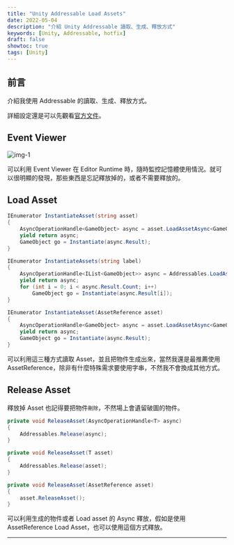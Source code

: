 ```yaml
---
title: "Unity Addressable Load Assets"
date: 2022-05-04
description: "介紹 Unity Addressable 讀取、生成、釋放方式"
keywords: [Unity, Addressable, hotfix]
draft: false
showtoc: true
tags: [Unity]
---
```


## 前言

介紹我使用 Addressable 的讀取、生成、釋放方式。

詳細設定還是可以先觀看[官方文件][url_1]。

## Event Viewer

![img-1]

可以利用 Event Viewer 在 Editor Runtime 時，隨時監控記憶體使用情況。就可以很明顯的發現，那些東西是忘記釋放掉的，或者不需要釋放的。

## Load Asset

```C#
IEnumerator InstantiateAsset(string asset)
{
    AsyncOperationHandle<GameObject> async = asset.LoadAssetAsync<GameObject>();
    yield return async;
    GameObject go = Instantiate(async.Result);
}

IEnumerator InstantiateAssets(string label)
{
    AsyncOperationHandle<IList<GameObject>> async = Addressables.LoadAssetsAsync<GameObject>(label, null);
    yield return async;
    for (int i = 0; i < async.Result.Count; i++)
        GameObject go = Instantiate(async.Result[i]);
}

IEnumerator InstantiateAsset(AssetReference asset)
{
    AsyncOperationHandle<GameObject> async = asset.LoadAssetAsync<GameObject>();
    yield return async;
    GameObject go = Instantiate(async.Result);
}
```

可以利用這三種方式讀取 Asset，並且把物件生成出來，當然我還是最推薦使用 AssetReference，除非有什麼特殊需求要使用字串，不然我不會換成其他方式。

## Release Asset

釋放掉 Asset 也記得要把物件`刪除`，不然場上會遺留破圖的物件。

```C#
private void ReleaseAsset(AsyncOperationHandle<T> async)
{
    Addressables.Release(async);
}

private void ReleaseAsset(T asset)
{
    Addressables.Release(asset);
}

private void ReleaseAsset(AssetReference asset)
{
    asset.ReleaseAsset();
}
```

可以利用生成的物件或者 Load asset 的 Async 釋放，假如是使用 AssetReference Load Asset，也可以使用這個方式釋放。

---

[url_1]: https://docs.unity3d.com/Packages/com.unity.addressables@1.3/manual/MemoryManagement.html
[img-1]: https://imgur.com/ohiBIeL.jpg

